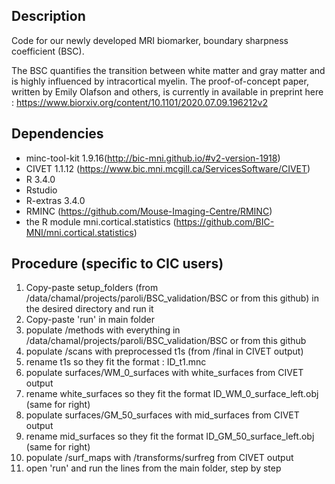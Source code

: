 ## Description
Code for our newly developed MRI biomarker, boundary sharpness coefficient (BSC).

The BSC quantifies the transition between white matter and gray matter and is highly influenced by intracortical myelin.
The proof-of-concept paper, written by Emily Olafson and others, is currently in available in preprint here : https://www.biorxiv.org/content/10.1101/2020.07.09.196212v2

## Dependencies
- minc-tool-kit 1.9.16(http://bic-mni.github.io/#v2-version-1918)
- CIVET 1.1.12 (https://www.bic.mni.mcgill.ca/ServicesSoftware/CIVET)
- R 3.4.0
- Rstudio
- R-extras 3.4.0
- RMINC (https://github.com/Mouse-Imaging-Centre/RMINC)
- the R module mni.cortical.statistics (https://github.com/BIC-MNI/mni.cortical.statistics)

## Procedure (specific to CIC users)
 
1. Copy-paste setup_folders (from /data/chamal/projects/paroli/BSC_validation/BSC or from this github) in the desired directory and run it
2. Copy-paste 'run' in main folder
3. populate /methods with everything in /data/chamal/projects/paroli/BSC_validation/BSC or from this github
4. populate /scans with preprocessed t1s (from /final in CIVET output)
5. rename t1s so they fit the format : ID_t1.mnc
6. populate surfaces/WM_0_surfaces with white_surfaces from CIVET output
7. rename white_surfaces so they fit the format ID_WM_0_surface_left.obj (same for right)
8. populate surfaces/GM_50_surfaces with mid_surfaces from CIVET output
9. rename mid_surfaces so they fit the format ID_GM_50_surface_left.obj (same for right)
10. populate /surf_maps with /transforms/surfreg from CIVET output
11. open 'run' and run the lines from the main folder, step by step
